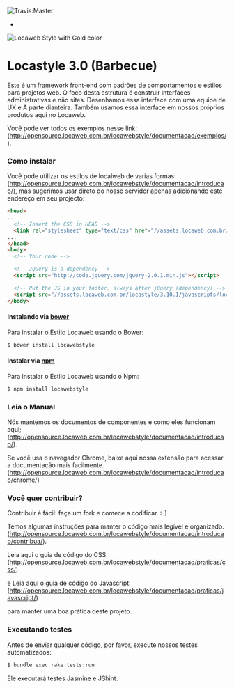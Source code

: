 ![Travis:Master](https://travis-ci.org/locaweb/locawebstyle.svg?branch=master "Travis Master")

-

![Locaweb Style with Gold color](http://i.imgur.com/3mBJPr4.png "Locaweb Style")


# Locastyle 3.0 (Barbecue)

Este é um framework front-end com padrões de comportamentos e estilos para
projetos web. O foco desta estrutura é construir interfaces administrativas
e não sites. Desenhamos essa interface com uma equipe de UX e
A parte dianteira. Também usamos essa interface em nossos próprios produtos aqui no
Locaweb.

Você pode ver todos os exemplos nesse link:
(http://opensource.locaweb.com.br/locawebstyle/documentacao/exemplos/).

### Como instalar

Você pode utilizar os estilos de localweb de varias formas:
(http://opensource.locaweb.com.br/locawebstyle/documentacao/introducao/),
mas sugerimos usar direto do nosso servidor apenas adicionando este endereço em
seu projecto:

```html
<head>
...
  <!-- Insert the CSS in HEAD -->
  <link rel="stylesheet" type="text/css" href="//assets.locaweb.com.br/locastyle/3.10.1/stylesheets/locastyle.css">
...
</head>
<body>
  <!-- Your code -->

  <!-- JQuery is a dependency -->
  <script src="http://code.jquery.com/jquery-2.0.1.min.js"></script>

  <!-- Put the JS in your footer, always after jQuery (dependency) -->
  <script src="//assets.locaweb.com.br/locastyle/3.10.1/javascripts/locastyle.js"></script>
</body>
```


#### Instalando via [bower](http://bower.io)

Para instalar o Estilo Locaweb usando o Bower:

```sh
$ bower install locawebstyle
```

#### Instalar via [npm](https://www.npmjs.com/)

Para instalar o Estilo Locaweb usando o Npm:

```sh
$ npm install locawebstyle
```

### Leia o Manual

Nós mantemos os documentos de componentes e como eles funcionam aqui;
(http://opensource.locaweb.com.br/locawebstyle/documentacao/introducao/). 

Se você usa o navegador Chrome, baixe aqui nossa extensão para acessar a documentação mais facilmente.
(http://opensource.locaweb.com.br/locawebstyle/documentacao/introducao/chrome/)


### Você quer contribuir?

Contribuir é fácil: faça um fork e comece a codificar. :-)

Temos algumas instruções para manter o código mais legível e organizado.
(http://opensource.locaweb.com.br/locawebstyle/documentacao/introducao/contribua/).

Leia aqui o guia de código do CSS:
(http://opensource.locaweb.com.br/locawebstyle/documentacao/praticas/css/)

e Leia aqui o guia de código do Javascript:
(http://opensource.locaweb.com.br/locawebstyle/documentacao/praticas/javascript/)

para manter uma boa prática deste projeto.

### Executando testes

Antes de enviar qualquer código, por favor, execute nossos testes automatizados:

```sh
$ bundle exec rake tests:run
```

Ele executará testes Jasmine e JShint.

